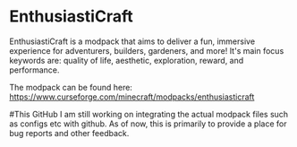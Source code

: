 # EnthusiastiCraft
EnthusiastiCraft is a modpack that aims to deliver a fun, immersive experience for adventurers,
builders, gardeners, and more! It's main focus keywords are: quality of life, aesthetic, exploration,
reward, and performance.

The modpack can be found here: https://www.curseforge.com/minecraft/modpacks/enthusiasticraft

#This GitHub
I am still working on integrating the actual modpack files such as configs etc with github. As of now,
this is primarily to provide a place for bug reports and other feedback.
